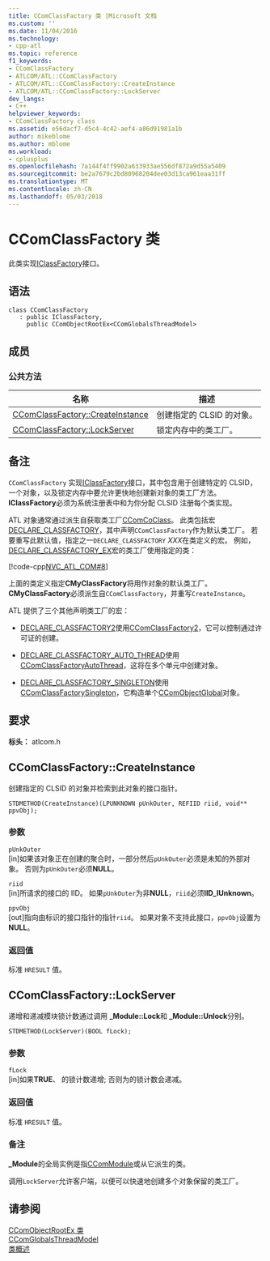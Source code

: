 ```yaml
---
title: CComClassFactory 类 |Microsoft 文档
ms.custom: ''
ms.date: 11/04/2016
ms.technology:
- cpp-atl
ms.topic: reference
f1_keywords:
- CComClassFactory
- ATLCOM/ATL::CComClassFactory
- ATLCOM/ATL::CComClassFactory::CreateInstance
- ATLCOM/ATL::CComClassFactory::LockServer
dev_langs:
- C++
helpviewer_keywords:
- CComClassFactory class
ms.assetid: e56dacf7-d5c4-4c42-aef4-a86d91981a1b
author: mikeblome
ms.author: mblome
ms.workload:
- cplusplus
ms.openlocfilehash: 7a144f4ff9902a633933ae556df872a9d55a5409
ms.sourcegitcommit: be2a7679c2bd80968204dee03d13ca961eaa31ff
ms.translationtype: MT
ms.contentlocale: zh-CN
ms.lasthandoff: 05/03/2018
---
```

# <a name="ccomclassfactory-class"></a>CComClassFactory 类
此类实现[IClassFactory](http://msdn.microsoft.com/library/windows/desktop/ms694364)接口。  
  
## <a name="syntax"></a>语法  
  
```
class CComClassFactory 
   : public IClassFactory,  
     public CComObjectRootEx<CComGlobalsThreadModel>
```  
  
## <a name="members"></a>成员  
  
### <a name="public-methods"></a>公共方法  
  
|名称|描述|  
|----------|-----------------|  
|[CComClassFactory::CreateInstance](#createinstance)|创建指定的 CLSID 的对象。|  
|[CComClassFactory::LockServer](#lockserver)|锁定内存中的类工厂。|  
  
## <a name="remarks"></a>备注  
 `CComClassFactory` 实现[IClassFactory](http://msdn.microsoft.com/library/windows/desktop/ms694364)接口，其中包含用于创建特定的 CLSID，一个对象，以及锁定内存中要允许更快地创建新对象的类工厂方法。 **IClassFactory**必须为系统注册表中和为你分配 CLSID 注册每个类实现。  
  
 ATL 对象通常通过派生自获取类工厂[CComCoClass](../../atl/reference/ccomcoclass-class.md)。 此类包括宏[DECLARE_CLASSFACTORY](aggregation-and-class-factory-macros.md#declare_classfactory)，其中声明`CComClassFactory`作为默认类工厂。 若要重写此默认值，指定之一`DECLARE_CLASSFACTORY` *XXX*在类定义的宏。 例如， [DECLARE_CLASSFACTORY_EX](aggregation-and-class-factory-macros.md#declare_classfactory_ex)宏的类工厂使用指定的类：  
  
 [!code-cpp[NVC_ATL_COM#8](../../atl/codesnippet/cpp/ccomclassfactory-class_1.h)]  
  
 上面的类定义指定**CMyClassFactory**将用作对象的默认类工厂。 **CMyClassFactory**必须派生自`CComClassFactory`，并重写`CreateInstance`。  
  
 ATL 提供了三个其他声明类工厂的宏：  
  
- [DECLARE_CLASSFACTORY2](aggregation-and-class-factory-macros.md#declare_classfactory2)使用[CComClassFactory2](../../atl/reference/ccomclassfactory2-class.md)，它可以控制通过许可证的创建。  
  
- [DECLARE_CLASSFACTORY_AUTO_THREAD](aggregation-and-class-factory-macros.md#declare_classfactory_auto_thread)使用[CComClassFactoryAutoThread](../../atl/reference/ccomclassfactoryautothread-class.md)，这将在多个单元中创建对象。  
  
- [DECLARE_CLASSFACTORY_SINGLETON](aggregation-and-class-factory-macros.md#declare_classfactory_singleton)使用[CComClassFactorySingleton](../../atl/reference/ccomclassfactorysingleton-class.md)，它构造单个[CComObjectGlobal](../../atl/reference/ccomobjectglobal-class.md)对象。  
  
## <a name="requirements"></a>要求  
 **标头：** atlcom.h  
  
##  <a name="createinstance"></a>  CComClassFactory::CreateInstance  
 创建指定的 CLSID 的对象并检索到此对象的接口指针。  
  
```
STDMETHOD(CreateInstance)(LPUNKNOWN pUnkOuter, REFIID riid, void** ppvObj);
```  
  
### <a name="parameters"></a>参数  
 `pUnkOuter`  
 [in]如果该对象正在创建的聚合时，一部分然后`pUnkOuter`必须是未知的外部对象。 否则为`pUnkOuter`必须**NULL**。  
  
 `riid`  
 [in]所请求的接口的 IID。 如果`pUnkOuter`为非**NULL**，`riid`必须**IID_IUnknown**。  
  
 `ppvObj`  
 [out]指向由标识的接口指针的指针`riid`。 如果对象不支持此接口，`ppvObj`设置为**NULL**。  
  
### <a name="return-value"></a>返回值  
 标准 `HRESULT` 值。  
  
##  <a name="lockserver"></a>  CComClassFactory::LockServer  
 递增和递减模块锁计数通过调用 **_Module::Lock**和 **_Module::Unlock**分别。  
  
```
STDMETHOD(LockServer)(BOOL fLock);
```  
  
### <a name="parameters"></a>参数  
 `fLock`  
 [in]如果**TRUE**、 的锁计数递增; 否则为的锁计数会递减。  
  
### <a name="return-value"></a>返回值  
 标准 `HRESULT` 值。  
  
### <a name="remarks"></a>备注  
 **_Module**的全局实例是指[CComModule](../../atl/reference/ccommodule-class.md)或从它派生的类。  
  
 调用`LockServer`允许客户端，以便可以快速地创建多个对象保留的类工厂。  
  
## <a name="see-also"></a>请参阅  
 [CComObjectRootEx 类](../../atl/reference/ccomobjectrootex-class.md)   
 [CComGlobalsThreadModel](atl-typedefs.md#ccomglobalsthreadmodel)   
 [类概述](../../atl/atl-class-overview.md)
